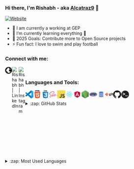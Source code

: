 ### Hi there, I'm Rishabh - aka [Alcatraz9][website] 👋

[![Website](https://img.shields.io/website?label=alcatraz9.github.io&style=for-the-badge&url=https%3A%2F%2Falcatraz9.github.io/)](https://alcatraz9.github.io/)

- 🔭 I am currently a working at GEP
- 🌱 I’m currently learning everything 🤣
- 🥅 2025 Goals: Contribute more to Open Source projects
- ⚡ Fun fact: I love to swim and play football

### Connect with me:

[<img align="left" alt="alcatraz9.com" width="22px" src="https://raw.githubusercontent.com/iconic/open-iconic/master/svg/globe.svg" />][website]
[<img align="left" alt="Rishabh | LinkedIn" width="22px" src="https://cdn.jsdelivr.net/npm/simple-icons@v3/icons/linkedin.svg" />][linkedin]
[<img align="left" alt="Rishabh | Instagram" width="22px" src="https://cdn.jsdelivr.net/npm/simple-icons@v3/icons/instagram.svg" />][instagram]

<br />


### Languages and Tools:

<img align="left" alt="Visual Studio Code" width="26px" src="https://raw.githubusercontent.com/github/explore/80688e429a7d4ef2fca1e82350fe8e3517d3494d/topics/visual-studio-code/visual-studio-code.png" />
<img align="left" alt="HTML5" width="26px" src="https://raw.githubusercontent.com/github/explore/80688e429a7d4ef2fca1e82350fe8e3517d3494d/topics/html/html.png" />
<img align="left" alt="CSS3" width="26px" src="https://raw.githubusercontent.com/github/explore/80688e429a7d4ef2fca1e82350fe8e3517d3494d/topics/css/css.png" />
<img align="left" alt="Sass" width="26px" src="https://raw.githubusercontent.com/github/explore/80688e429a7d4ef2fca1e82350fe8e3517d3494d/topics/sass/sass.png" />
<img align="left" alt="JavaScript" width="26px" src="https://raw.githubusercontent.com/github/explore/80688e429a7d4ef2fca1e82350fe8e3517d3494d/topics/javascript/javascript.png" />

<img align="left" alt="React" width="26px" src="https://raw.githubusercontent.com/github/explore/80688e429a7d4ef2fca1e82350fe8e3517d3494d/topics/react/react.png" />
<img align="left" alt="React" width="26px" src="https://raw.githubusercontent.com/github/explore/80688e429a7d4ef2fca1e82350fe8e3517d3494d/topics/angular/angular.png" />
<img align="left" alt="Node.js" width="26px" src="https://raw.githubusercontent.com/github/explore/80688e429a7d4ef2fca1e82350fe8e3517d3494d/topics/nodejs/nodejs.png" />
<img align="left" alt="Visual Studio Code" width="26px" src="https://raw.githubusercontent.com/github/explore/80688e429a7d4ef2fca1e82350fe8e3517d3494d/topics/php/php.png" />
<img align="left" alt="SQL" width="26px" src="https://raw.githubusercontent.com/github/explore/80688e429a7d4ef2fca1e82350fe8e3517d3494d/topics/sql/sql.png" />
<img align="left" alt="Git" width="26px" src="https://raw.githubusercontent.com/github/explore/80688e429a7d4ef2fca1e82350fe8e3517d3494d/topics/git/git.png" />
<img align="left" alt="GitHub" width="26px" src="https://raw.githubusercontent.com/github/explore/78df643247d429f6cc873026c0622819ad797942/topics/github/github.png" />
<img align="left" alt="Terminal" width="26px" src="https://raw.githubusercontent.com/github/explore/80688e429a7d4ef2fca1e82350fe8e3517d3494d/topics/terminal/terminal.png" />

<br />
<br />


<details>
    <summary>:zap: GitHub Stats</summary>
        <img align="left" alt="Rishabh's GitHub stats" src="https://github-readme-stats.vercel.app/api?username=Alcatraz9&show_icons=true&hide_border=true&theme=dracula" />


</details>

<br />
<br />
<br />
<br />
<br />
<br />
<br />
<br />
<br />
<br />

<details>
    <summary>:zap: Most Used Languages</summary>
        <img align="left" alt="Most Used Languages" src="https://github-readme-stats.vercel.app/api/top-langs/?username=Alcatraz9&hide=css,html,php&layout=compact" />

</details>



[website]: https://alcatraz9.github.io/
[instagram]: https://www.instagram.com/_.evil.morty._/
[linkedin]: https://www.linkedin.com/in/rishabh-r-m07/
